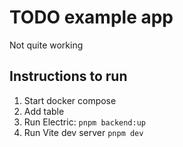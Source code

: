 # TODO example app

Not quite working

## Instructions to run

1. Start docker compose
2. Add table
3. Run Electric: `pnpm backend:up`
4. Run Vite dev server `pnpm dev`
